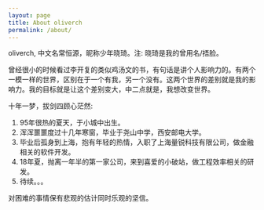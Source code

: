 ```yaml
---
layout: page
title: About oliverch
permalink: /about/
---
```


oliverch, 中文名常恒源，昵称少年晓琦。注: 晓琦是我的曾用名/捂脸。

曾经很小的时候看过李开复的类似鸡汤文的书，有句话是讲个人影响力的。有两个一模一样的世界，区别在于一个有我，另一个没有。这两个世界的差别就是我的影响力。我的目标就是让这个差别变大，中二点就是，我想改变世界。

十年一梦，拔剑四顾心茫然:
1. 95年很热的夏天，于小城中出生。
2. 浑浑噩噩度过十几年寒窗，毕业于尧山中学，西安邮电大学。
3. 毕业后孤身到上海，抱有年轻的热情，入职了上海量锐科技有限公司，做金融相关的软件开发。
4. 18年夏，抛离一年半的第一家公司，来到喜爱的小破站，做工程效率相关的研发。
5. 待续。。。

对困难的事情保有悲观的估计同时乐观的坚信。
